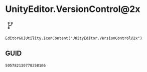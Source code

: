 # UnityEditor.VersionControl@2x
![](/img/UnityEditor.VersionControl@2x.png)

``` CSharp
EditorGUIUtility.IconContent("UnityEditor.VersionControl@2x")
```
## GUID
```
505782130778258106
```
